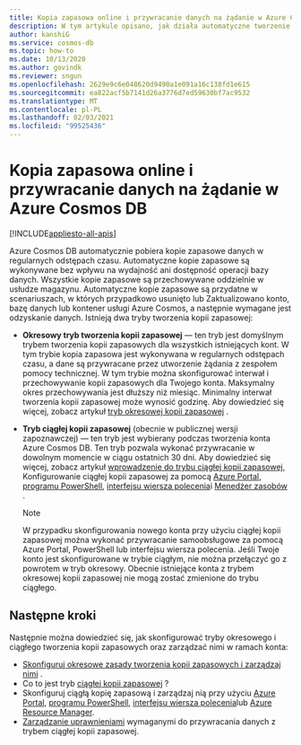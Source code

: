 ```yaml
---
title: Kopia zapasowa online i przywracanie danych na żądanie w Azure Cosmos DB.
description: W tym artykule opisano, jak działa automatyczne tworzenie kopii zapasowej, przywracanie danych na żądanie. Wyjaśniono również różnicę między ciągłymi i okresowymi trybami kopii zapasowych.
author: kanshiG
ms.service: cosmos-db
ms.topic: how-to
ms.date: 10/13/2020
ms.author: govindk
ms.reviewer: sngun
ms.openlocfilehash: 2629e9c6e048620d9490a1e091a16c138fd1e615
ms.sourcegitcommit: ea822acf5b7141d26a3776d7ed59630bf7ac9532
ms.translationtype: MT
ms.contentlocale: pl-PL
ms.lasthandoff: 02/03/2021
ms.locfileid: "99525436"
---
```

# <a name="online-backup-and-on-demand-data-restore-in-azure-cosmos-db"></a>Kopia zapasowa online i przywracanie danych na żądanie w Azure Cosmos DB
[!INCLUDE[appliesto-all-apis](includes/appliesto-all-apis.md)]

Azure Cosmos DB automatycznie pobiera kopie zapasowe danych w regularnych odstępach czasu. Automatyczne kopie zapasowe są wykonywane bez wpływu na wydajność ani dostępność operacji bazy danych. Wszystkie kopie zapasowe są przechowywane oddzielnie w usłudze magazynu. Automatyczne kopie zapasowe są przydatne w scenariuszach, w których przypadkowo usunięto lub Zaktualizowano konto, bazę danych lub kontener usługi Azure Cosmos, a następnie wymagane jest odzyskanie danych. Istnieją dwa tryby tworzenia kopii zapasowej:

* **Okresowy tryb tworzenia kopii zapasowej** — ten tryb jest domyślnym trybem tworzenia kopii zapasowych dla wszystkich istniejących kont. W tym trybie kopia zapasowa jest wykonywana w regularnych odstępach czasu, a dane są przywracane przez utworzenie żądania z zespołem pomocy technicznej. W tym trybie można skonfigurować interwał i przechowywanie kopii zapasowych dla Twojego konta. Maksymalny okres przechowywania jest dłuższy niż miesiąc. Minimalny interwał tworzenia kopii zapasowej może wynosić godzinę.  Aby dowiedzieć się więcej, zobacz artykuł [tryb okresowej kopii zapasowej](configure-periodic-backup-restore.md) .

* **Tryb ciągłej kopii zapasowej** (obecnie w publicznej wersji zapoznawczej) — ten tryb jest wybierany podczas tworzenia konta Azure Cosmos DB. Ten tryb pozwala wykonać przywracanie w dowolnym momencie w ciągu ostatnich 30 dni. Aby dowiedzieć się więcej, zobacz artykuł [wprowadzenie do trybu ciągłej kopii zapasowej](continuous-backup-restore-introduction.md), Konfigurowanie ciągłej kopii zapasowej za pomocą [Azure Portal](continuous-backup-restore-portal.md), [programu PowerShell](continuous-backup-restore-powershell.md), [interfejsu wiersza polecenia](continuous-backup-restore-command-line.md)i [Menedżer zasobów](continuous-backup-restore-template.md) .

  > [!NOTE]
  > W przypadku skonfigurowania nowego konta przy użyciu ciągłej kopii zapasowej można wykonać przywracanie samoobsługowe za pomocą Azure Portal, PowerShell lub interfejsu wiersza polecenia. Jeśli Twoje konto jest skonfigurowane w trybie ciągłym, nie można przełączyć go z powrotem w tryb okresowy. Obecnie istniejące konta z trybem okresowej kopii zapasowej nie mogą zostać zmienione do trybu ciągłego.  

## <a name="next-steps"></a>Następne kroki

Następnie można dowiedzieć się, jak skonfigurować tryby okresowego i ciągłego tworzenia kopii zapasowych oraz zarządzać nimi w ramach konta:

* [Skonfiguruj okresowe zasady tworzenia kopii zapasowych i zarządzaj nimi](configure-periodic-backup-restore.md) .
* Co to jest tryb [ciągłej kopii zapasowej](continuous-backup-restore-introduction.md) ?
* Skonfiguruj ciągłą kopię zapasową i zarządzaj nią przy użyciu [Azure Portal](continuous-backup-restore-portal.md), [programu PowerShell](continuous-backup-restore-powershell.md), [interfejsu wiersza polecenia](continuous-backup-restore-command-line.md)lub [Azure Resource Manager](continuous-backup-restore-template.md).
* [Zarządzanie uprawnieniami](continuous-backup-restore-permissions.md) wymaganymi do przywracania danych z trybem ciągłej kopii zapasowej.
